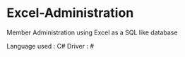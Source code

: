 # Excel-Administration
Member Administration using Excel as a SQL like database 

Language used : C# 
Driver : #
